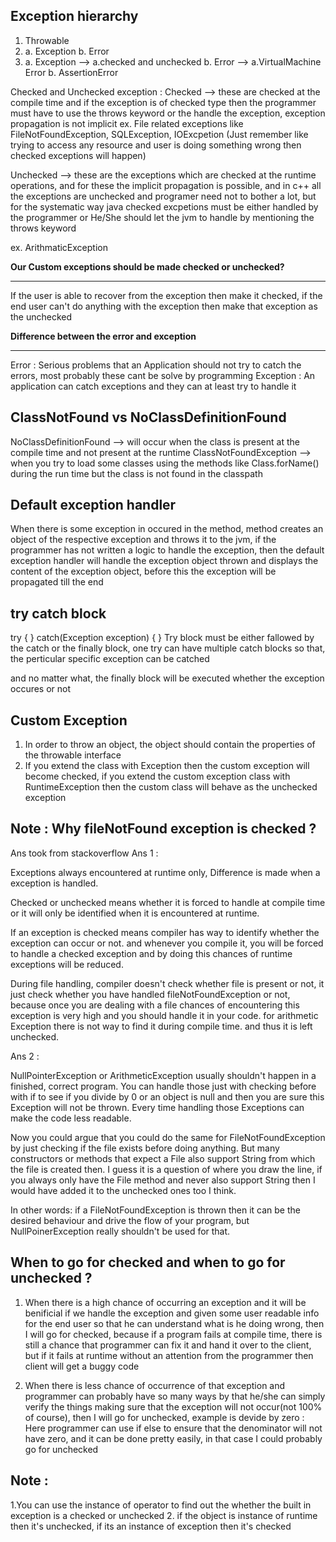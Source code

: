 Exception hierarchy
----------------------
1. Throwable 
2. a. Exception b. Error
3. a. Exception --> a.checked and unchecked b. Error --> a.VirtualMachine Error b. AssertionError

 Checked and Unchecked exception : 
 Checked --> these are checked at the compile time and if the exception is of checked type then the programmer must have to use the throws keyword or the handle the exception, exception propagation is not implicit
 ex. File related exceptions like FileNotFoundException, SQLException, IOExcpetion (Just remember like trying to access any resource and user is doing something wrong then checked exceptions will happen)
 
 Unchecked --> these are the exceptions which are checked at the runtime operations, and for these the implicit propagation is possible,
 and in c++ all the exceptions are unchecked and programer need not to bother a lot, but for the systematic way java checked excpetions must be either handled by the programmer or He/She should let the jvm to handle by mentioning the throws keyword
 
 ex. ArithmaticException
 
 **Our Custom exceptions should be made checked or unchecked?**<br>
 <hr>
 If the user is able to recover from the exception then make it checked, if the end user can't do anything with the exception then make that exception as the unchecked
 
**Difference between the error and exception** <br> <hr>
Error : Serious problems that an Application should not try to catch the errors, most probably these cant be solve by programming
Exception : An application can catch exceptions and they can at least try to handle it 

ClassNotFound vs NoClassDefinitionFound
-------------------------------------------
NoClassDefinitionFound --> will occur when the class is present at the compile time and not present at the runtime
ClassNotFoundException --> when you try to load some classes using the methods like Class.forName() during the run time but the class is not found in the classpath 

Default exception handler 
-------------------------------
When there is some exception in occured in the method, method creates an object of the respective exception and throws it to the jvm, if the programmer has not written a logic to handle the exception, then the default exception handler will handle the exception object thrown and displays the content of the exception object, before this the exception will be propagated till the end 

try catch block 
---------------------
try {
}
catch(Exception exception) {
}
Try block must be either fallowed by the catch or the finally block, one try can have multiple catch blocks so that, the perticular 
specific exception can be catched 

and no matter what, the finally block will be executed whether the exception occures or not 

Custom Exception
-------------------
1. In order to throw an object, the object should contain the properties of the throwable interface
2. If you extend the class with Exception then the custom exception will become checked, if you extend the custom exception class with RuntimeException then the custom class will behave as the unchecked exception

Note : Why fileNotFound exception is checked ?
--------------------------------------------------
Ans took from stackoverflow
Ans 1 : 

Exceptions always encountered at runtime only, Difference is made when a exception is handled.

Checked or unchecked means whether it is forced to handle at compile time or it will only be identified when it is encountered at runtime.

If an exception is checked means compiler has way to identify whether the exception can occur or not. and whenever you compile it, you will be forced to handle a checked exception and by doing this chances of runtime exceptions will be reduced.

During file handling, compiler doesn't check whether file is present or not, it just check whether you have handled fileNotFoundException or not, because once you are dealing with a file chances of encountering this exception is very high and you should handle it in your code. for arithmetic Exception there is not way to find it during compile time. and thus it is left unchecked.

Ans 2 : 



NullPointerException or ArithmeticException usually shouldn't happen in a finished, correct program. You can handle those just with checking before with if to see if you divide by 0 or an object is null and then you are sure this Exception will not be thrown. Every time handling those Exceptions can make the code less readable.

Now you could argue that you could do the same for FileNotFoundException by just checking if the file exists before doing anything. But many constructors or methods that expect a File also support String from which the file is created then. I guess it is a question of where you draw the line, if you always only have the File method and never also support String then I would have added it to the unchecked ones too I think.

In other words: if a FileNotFoundException is thrown then it can be the desired behaviour and drive the flow of your program, but NullPoinerException really shouldn't be used for that.

When to go for checked and when to go for unchecked ?
----------------------------------------------------------
1. When there is a high chance of occurring an exception and it will be benificial if we handle the exception and given some user readable info for the end user so that he can understand what is he doing wrong, then I will go for checked, because if a program fails at compile time, there is still a chance that programmer can fix it and hand it over to the client, but if it fails at runtime without an attention from the programmer then client will get a buggy code 

2. When there is less chance of occurrence of that exception and programmer can probably have so many ways by that he/she can simply verify the things making sure that the exception will not occur(not 100% of course), then I will go for unchecked, example is devide by zero : Here programmer can use if else to ensure that the denominator will not have zero, and it can be done pretty easily, in that case I could probably go for unchecked 

Note : 
-------------
1.You can use the instance of operator to find out the whether the built in exception is a checked or unchecked
2. if the object is instance of runtime then it's unchecked, if its an instance of exception then it's checked

